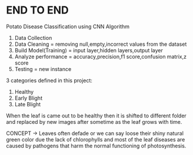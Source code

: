 # END TO END
Potato Disease Classification using CNN Algorithm
1. Data Collection 
2. Data Cleaning = removing null,empty,incorrect values from the dataset
3. Build Model(Training) = input layer,hidden layers,output layer
4. Analyze performance = accuracy,precision,f1 score,confusion matrix,z score
5. Testing = new instance

3 categories defined in this project:
1. Healthy
2. Early Blight
3. Late Blight

When the leaf is came out to be healthy then it is shifted to different folder and replaced by new images after sometime as the leaf grows with time.

CONCEPT ->
Leaves often defade or we can say loose their shiny natural green color due the lack of chlorophylls and most of the leaf diseases are caused by pathogens that harm the normal functioning of photosynthesis.
